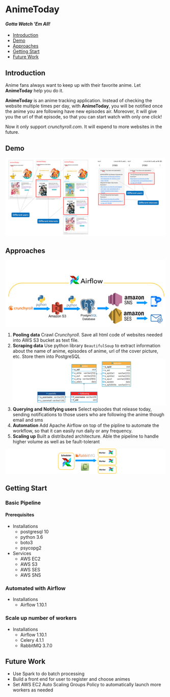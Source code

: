 # AnimeToday
#### *Gotta Watch 'Em All!*
* [Introduction](README.md#Introduction)
* [Demo](README.md#Demo)
* [Approaches](README.md#Approaches)
* [Getting Start](README.md#Getting-Start)
* [Future Work](README.md#Future-Work)

## Introduction
Anime fans always want to keep up with their favorite anime. Let **AnimeToday** help you do it.

**AnimeToday** is an anime tracking application. Instead of checking the website multiple times per day, with **AnimeToday**, you will be notified once the anime you are following have new episodes air. Moreover, it will give you the url of that episode, so that you can start watch with only one click! 

Now it only support *crunchyroll.com*. It will expend to more websites in the future.

## Demo

![email_and_text_demo](./img/demo.png)

## Approaches
![pipeline](./img/pipeline.png)
1. **Pooling data**
Crawl *Crunchyroll*. Save all html code of websites needed into AWS S3 bucket as text file.
2. **Scraping data**
Use python library `BeautifulSoup` to extract information about the name of anime, episodes of anime, url of the cover picture, etc. Store them into PostgreSQL
![schema](./img/schema.png)
3. **Querying and Notifying users**
Select episodes that release today, sending notifications to those users who are following the anime though email and sms
5. **Automation**
Add Apache Airflow on top of the pipline to automate the workflow, so that it can easily run daily or any frequency.
6. **Scaling up**
Built a distributed architecture. Able the pipeline to handle higher volume as well as be fault-tolerant

![Distributed Airflow Architecture](./img/distributed_airflow_arch.png)



## Getting Start

### Basic Pipeline
#### Prerequisites
* Installations
  * postgresql 10
  * python 3.6
  * boto3
  * psycopg2
* Services
  * AWS EC2
  * AWS S3
  * AWS SES
  * AWS SNS 

### Automated with Airflow
* Installations
  * Airflow 1.10.1

### Scale up number of workers
* Installations
  * Airflow 1.10.1
  * Celery 4.1.1
  * RabbitMQ 3.7.0
## Future Work

* Use Spark to do batch processing
* Build a front end for user to register and choose animes
* Set AWS EC2 Auto Scaling Groups Policy to automatically launch more workers as needed

